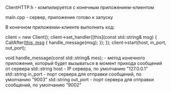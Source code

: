 ClientHTTP.h - компилируется с конечным приложением-клиентом

main.cpp - сервер, приложение готово к запуску

В конечном приложении-клиенте выполнить код:

  client = new Client();
  client->set_handler([this](const std::string& msg) {
       CallAfter([this, msg]() {
           handle_message(msg);
           });
       });
  client->start(host, in_port, out_port);

  void handle_message(const std::string& mes); - метод конечного приложения, который будет вызываться в момент прихода сообщений от сервера
std::string host - IP сервера, по умолчанию "127.0.0.1"
std::string in_port - порт сервера для отправки сообщений, по умолчанию "9003"
std::string out_port - порт сервера для отправки сообщений, по умолчанию "9002"
